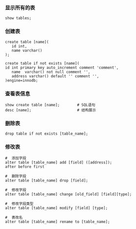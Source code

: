 ### 显示所有的表

`show tables;`



### 创建表

```mysql
create table [name](
   id int,
   name varchar()
);

create table if not exists [name](
id int primary key auto_increment comment 'comment',
   name  varchar() not null comment '',
   address varchar() default '' comment '',
)engine=innodb;
```

### 查看表信息

```mysql
show create table [name];        # SQL语句
desc [name];                     # 结构展示
```



### 删除表

```mysql
drop table if not exists [table_name];
```



### 修改表

```mysql
#  添加字段
alter table [table_name] add [field] ([address]);
after before first

#  删除字段
alter table [table_name] drop [field];

#  修改字段
alter table [table_name] change [old_field] [field][type];

#  修改字段类型
alter table [table_name] modify [field] [type];

#  表改名
alter table [table_name] rename to [table_name];	
```


